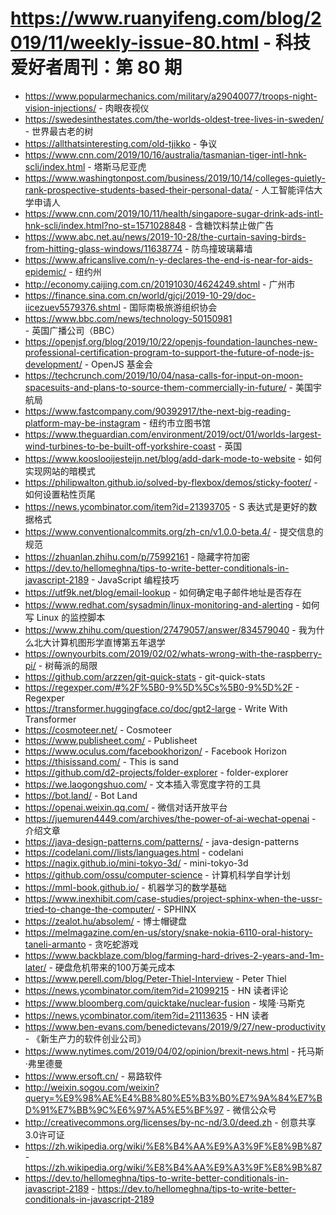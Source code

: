 # https://www.ruanyifeng.com/blog/2019/11/weekly-issue-80.html - 科技爱好者周刊：第 80 期

- https://www.popularmechanics.com/military/a29040077/troops-night-vision-injections/ - 肉眼夜视仪
- https://swedesinthestates.com/the-worlds-oldest-tree-lives-in-sweden/ - 世界最古老的树
- https://allthatsinteresting.com/old-tjikko - 争议
- https://www.cnn.com/2019/10/16/australia/tasmanian-tiger-intl-hnk-scli/index.html - 塔斯马尼亚虎
- https://www.washingtonpost.com/business/2019/10/14/colleges-quietly-rank-prospective-students-based-their-personal-data/ - 人工智能评估大学申请人
- https://www.cnn.com/2019/10/11/health/singapore-sugar-drink-ads-intl-hnk-scli/index.html?no-st=1571028848 - 含糖饮料禁止做广告
- https://www.abc.net.au/news/2019-10-28/the-curtain-saving-birds-from-hitting-glass-windows/11638774 - 防鸟撞玻璃幕墙
- https://www.africanslive.com/n-y-declares-the-end-is-near-for-aids-epidemic/ - 纽约州
- http://economy.caijing.com.cn/20191030/4624249.shtml - 广州市
- https://finance.sina.com.cn/world/gjcj/2019-10-29/doc-iicezuev5579376.shtml - 国际南极旅游组织协会
- https://www.bbc.com/news/technology-50150981 - 英国广播公司（BBC）
- https://openjsf.org/blog/2019/10/22/openjs-foundation-launches-new-professional-certification-program-to-support-the-future-of-node-js-development/ - OpenJS 基金会
- https://techcrunch.com/2019/10/04/nasa-calls-for-input-on-moon-spacesuits-and-plans-to-source-them-commercially-in-future/ - 美国宇航局
- https://www.fastcompany.com/90392917/the-next-big-reading-platform-may-be-instagram - 纽约市立图书馆
- https://www.theguardian.com/environment/2019/oct/01/worlds-largest-wind-turbines-to-be-built-off-yorkshire-coast - 英国
- https://www.kooslooijesteijn.net/blog/add-dark-mode-to-website - 如何实现网站的暗模式
- https://philipwalton.github.io/solved-by-flexbox/demos/sticky-footer/ - 如何设置粘性页尾
- https://news.ycombinator.com/item?id=21393705 - S 表达式是更好的数据格式
- https://www.conventionalcommits.org/zh-cn/v1.0.0-beta.4/ - 提交信息的规范
- https://zhuanlan.zhihu.com/p/75992161 - 隐藏字符加密
- https://dev.to/hellomeghna/tips-to-write-better-conditionals-in-javascript-2189 - JavaScript 编程技巧
- https://utf9k.net/blog/email-lookup - 如何确定电子邮件地址是否存在
- https://www.redhat.com/sysadmin/linux-monitoring-and-alerting - 如何写 Linux 的监控脚本
- https://www.zhihu.com/question/27479057/answer/834579040 - 我为什么北大计算机图形学直博第五年退学
- https://ownyourbits.com/2019/02/02/whats-wrong-with-the-raspberry-pi/ - 树莓派的局限
- https://github.com/arzzen/git-quick-stats - git-quick-stats
- https://regexper.com/#%2F%5B0-9%5D%5Cs%5B0-9%5D%2F - Regexper
- https://transformer.huggingface.co/doc/gpt2-large - Write With Transformer
- https://cosmoteer.net/ - Cosmoteer
- https://www.publisheet.com/ - Publisheet
- https://www.oculus.com/facebookhorizon/ - Facebook Horizo​​n
- https://thisissand.com/ - This is sand
- https://github.com/d2-projects/folder-explorer - folder-explorer
- https://we.laogongshuo.com/ - 文本插入零宽度字符的工具
- https://bot.land/ - Bot Land
- https://openai.weixin.qq.com/ - 微信对话开放平台
- https://juemuren4449.com/archives/the-power-of-ai-wechat-openai - 介绍文章
- https://java-design-patterns.com/patterns/ - java-design-patterns
- https://codelani.com//lists/languages.html - codelani
- https://nagix.github.io/mini-tokyo-3d/ - mini-tokyo-3d
- https://github.com/ossu/computer-science - 计算机科学自学计划
- https://mml-book.github.io/ - 机器学习的数学基础
- https://www.inexhibit.com/case-studies/project-sphinx-when-the-ussr-tried-to-change-the-computer/ - SPHINX
- https://zealot.hu/absolem/ - 博士帽键盘
- https://melmagazine.com/en-us/story/snake-nokia-6110-oral-history-taneli-armanto - 贪吃蛇游戏
- https://www.backblaze.com/blog/farming-hard-drives-2-years-and-1m-later/ - 硬盘危机带来的100万美元成本
- https://www.perell.com/blog/Peter-Thiel-Interview - Peter Thiel
- https://news.ycombinator.com/item?id=21099215 - HN 读者评论
- https://www.bloomberg.com/quicktake/nuclear-fusion - 埃隆·马斯克
- https://news.ycombinator.com/item?id=21113635 - HN 读者
- https://www.ben-evans.com/benedictevans/2019/9/27/new-productivity - 《新生产力的软件创业公司》
- https://www.nytimes.com/2019/04/02/opinion/brexit-news.html - 托马斯·弗里德曼
- https://www.ersoft.cn/ - 易路软件
- http://weixin.sogou.com/weixin?query=%E9%98%AE%E4%B8%80%E5%B3%B0%E7%9A%84%E7%BD%91%E7%BB%9C%E6%97%A5%E5%BF%97 - 微信公众号
- http://creativecommons.org/licenses/by-nc-nd/3.0/deed.zh - 创意共享3.0许可证
- https://zh.wikipedia.org/wiki/%E8%B4%AA%E9%A3%9F%E8%9B%87 - https://zh.wikipedia.org/wiki/%E8%B4%AA%E9%A3%9F%E8%9B%87
- https://dev.to/hellomeghna/tips-to-write-better-conditionals-in-javascript-2189 - https://dev.to/hellomeghna/tips-to-write-better-conditionals-in-javascript-2189